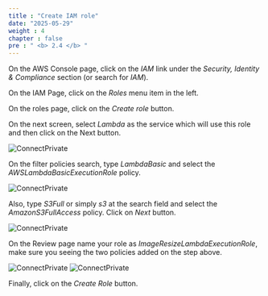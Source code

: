 ```yaml
---
title : "Create IAM role"
date: "2025-05-29"
weight : 4
chapter : false
pre : " <b> 2.4 </b> "
---
```



On the AWS Console page, click on the *IAM* link under the *Security, Identity & Compliance* section (or search for *IAM*).

On the IAM Page, click on the *Roles* menu item in the left.

On the roles page, click on the *Create role* button.

On the next screen, select *Lambda* as the service which will use this role and then click on the Next button.

![ConnectPrivate](/images/2-Severless-compute/2.9.png)

On the filter policies search, type *LambdaBasic* and select the *AWSLambdaBasicExecutionRole* policy.

![ConnectPrivate](/images/2-Severless-compute/2.10.png)

Also, type *S3Full* or simply *s3* at the search field and select the *AmazonS3FullAccess* policy. Click on *Next* button.

![ConnectPrivate](/images/2-Severless-compute/2.11.png)

On the Review page name your role as *ImageResizeLambdaExecutionRole*, make sure you seeing the two policies added on the step above.

![ConnectPrivate](/images/2-Severless-compute/2.12.1.png)
![ConnectPrivate](/images/2-Severless-compute/2.12.2.png)

Finally, click on the *Create Role* button.